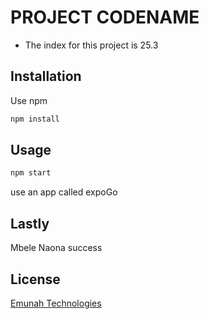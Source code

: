 # PROJECT CODENAME

- The index for this project is 25.3
## Installation

Use npm

```bash
npm install
```

## Usage

```bash
npm start
```
use an app called expoGo

## Lastly

Mbele Naona success

## License

[Emunah Technologies](https://www.natfirecompany.co.ke/)